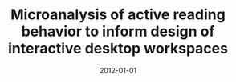 ---
# Documentation: https://wowchemy.com/docs/managing-content/

title: Microanalysis of active reading behavior to inform design of interactive desktop
  workspaces
subtitle: ''
summary: '<b>ITS 2012</b><br/>Detailed study of reading activities uses video and gaze tracking to capture how users annotate, scroll, and reference documents on desktop displays. Analysis identifies patterns such as frequent context-switching and multitasking, guiding design of interactive workspaces that integrate pen, touch, and keyboard inputs. Recommendations include adaptive layouts and gesture shortcuts to reduce cognitive load during active reading sessions.'
authors:
- Matthew Hong
- Anne Marie Piper
- Nadir Weibel
- Simon Olberding
- James Hollan
tags: []
categories: []
date: '2012-01-01'
lastmod: 2021-09-23T15:50:39-07:00
featured: false
draft: false

# Featured image
# To use, add an image named `featured.jpg/png` to your page's folder.
# Focal points: Smart, Center, TopLeft, Top, TopRight, Left, Right, BottomLeft, Bottom, BottomRight.
image:
  caption: ''
  focal_point: ''
  preview_only: false

# Projects (optional).
#   Associate this post with one or more of your projects.
#   Simply enter your project's folder or file name without extension.
#   E.g. `projects = ["internal-project"]` references `content/project/deep-learning/index.md`.
#   Otherwise, set `projects = []`.
projects: []
publishDate: '2021-09-23T22:50:39.741513Z'
publication_types:
- '1'
abstract: ''
publication: '*Proceedings of the 2012 ACM international conference on Interactive
  tabletops and surfaces*'
---